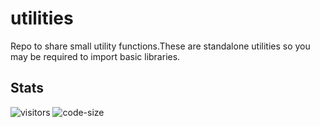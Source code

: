 # utilities
Repo to share small utility functions.These are standalone utilities so you may be required to import basic libraries.

## Stats
![visitors](https://visitor-badge.glitch.me/badge?page_id=jayeshathila.utilities)	![code-size](https://img.shields.io/github/languages/code-size/jayeshathila/utilities)